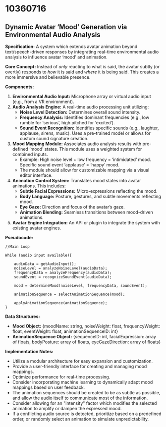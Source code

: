 # 10360716

## Dynamic Avatar ‘Mood’ Generation via Environmental Audio Analysis

**Specification:** A system which extends avatar animation beyond text/speech-driven responses by integrating real-time environmental audio analysis to influence avatar ‘mood’ and animation.

**Core Concept:** Instead of *only* reacting to what is said, the avatar subtly (or overtly) responds to *how* it is said and *where* it is being said. This creates a more immersive and believable presence.

**Components:**

1.  **Environmental Audio Input:** Microphone array or virtual audio input (e.g., from a VR environment).
2.  **Audio Analysis Engine:**  A real-time audio processing unit utilizing:
    *   **Noise Level Detection:**  Determines overall sound intensity.
    *   **Frequency Analysis:** Identifies dominant frequencies (e.g., low rumble for ‘serious’, high pitched for ‘excited’).
    *   **Sound Event Recognition:**  Identifies specific sounds (e.g., laughter, applause, sirens, music).  Uses a pre-trained model or allows for custom sound signature creation.
3.  **Mood Mapping Module:**  Associates audio analysis results with pre-defined ‘mood’ states. This module uses a weighted system for combined inputs. 
    *   Example: High noise level + low frequency = ‘intimidated’ mood. Specific sound event ‘applause’ = ‘happy’ mood.
    *   The module should allow for customizable mapping via a visual editor interface.
4.  **Animation Control System:** Translates mood states into avatar animations. This includes:
    *   **Subtle Facial Expressions:**  Micro-expressions reflecting the mood.
    *   **Body Language:**  Posture, gestures, and subtle movements reflecting mood.
    *   **Eye Gaze:**  Direction and focus of the avatar’s gaze.
    *   **Animation Blending:** Seamless transitions between mood-driven animations.
5.  **Avatar Engine Integration:** An API or plugin to integrate the system with existing avatar engines.

**Pseudocode:**

```
//Main Loop

While (audio input available){

    audioData = getAudioInput();
    noiseLevel = analyzeNoiseLevel(audioData);
    frequencyData = analyzeFrequency(audioData);
    soundEvent = recognizeSoundEvent(audioData);

    mood = determineMood(noiseLevel, frequencyData, soundEvent);

    animationSequence = selectAnimationSequence(mood);

    applyAnimationSequence(animationSequence);
}
```

**Data Structures:**

*   **Mood Object:** {moodName: string, noiseWeight: float, frequencyWeight: float, eventWeight: float, animationSequenceID: int}
*   **AnimationSequence Object:** {sequenceID: int, facialExpression: array of floats, bodyPosture: array of floats, eyeGazeDirection: array of floats}

**Implementation Notes:**

*   Utilize a modular architecture for easy expansion and customization.
*   Provide a user-friendly interface for creating and managing mood mappings.
*   Optimize performance for real-time processing.
*   Consider incorporating machine learning to dynamically adapt mood mappings based on user feedback.
*   The animation sequences should be created to be as subtle as possible, and allow the audio itself to communicate most of the information.
*   Consider allowing for an "intensity" factor which modifies the selected animation to amplify or dampen the expressed mood.
*   If a conflicting audio source is detected, prioritize based on a predefined order, or randomly select an animation to simulate unpredictability.